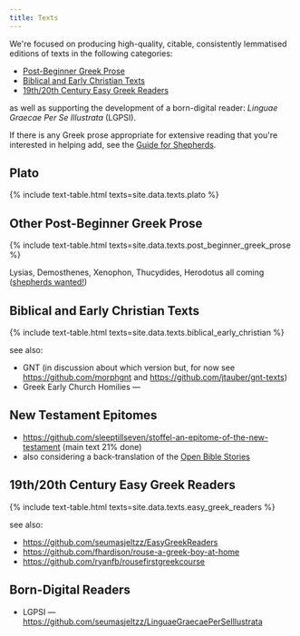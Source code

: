 ```yaml
---
title: Texts
---
```


We're focused on producing high-quality, citable, consistently lemmatised editions of texts in the following categories:

* [Post-Beginner Greek Prose](#post-beginner-greek-prose)
* [Biblical and Early Christian Texts](#biblical-and-early-christian-texts)
* [19th/20th Century Easy Greek Readers](#19th20th-century-easy-greek-readers)

as well as supporting the development of a born-digital reader: _Linguae Graecae Per Se Illustrata_ (LGPSI).

If there is any Greek prose appropriate for extensive reading that you're interested in helping add, see the [Guide for Shepherds](https://greek-learner-texts.github.io/guide_for_shepherds/).

## Plato

{% include text-table.html texts=site.data.texts.plato %}

## Other Post-Beginner Greek Prose

{% include text-table.html texts=site.data.texts.post_beginner_greek_prose %}

Lysias, Demosthenes, Xenophon, Thucydides, Herodotus all coming ([shepherds wanted!](https://greek-learner-texts.github.io/guide_for_shepherds/))

## Biblical and Early Christian Texts

{% include text-table.html texts=site.data.texts.biblical_early_christian %}

see also:

* GNT (in discussion about which version but, for now see <https://github.com/morphgnt> and <https://github.com/jtauber/gnt-texts>)
* Greek Early Church Homilies — <a href="https://github.com/fhardison/greek-early-church"><i class="fab fa-github"></i></a>

## New Testament Epitomes

* <https://github.com/sleeptillseven/stoffel-an-epitome-of-the-new-testament> (main text 21% done)
* also considering a back-translation of the [Open Bible Stories](https://www.openbiblestories.org)

## 19th/20th Century Easy Greek Readers

{% include text-table.html texts=site.data.texts.easy_greek_readers %}

see also:

* <https://github.com/seumasjeltzz/EasyGreekReaders>
* <https://github.com/fhardison/rouse-a-greek-boy-at-home>
* <https://github.com/ryanfb/rousefirstgreekcourse>

## Born-Digital Readers

* LGPSI — <https://github.com/seumasjeltzz/LinguaeGraecaePerSeIllustrata>
